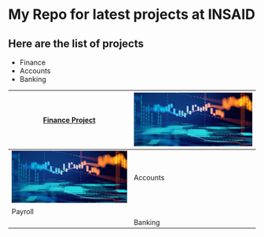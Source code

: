  #  My Repo for latest projects at INSAID
##  Here are the list of projects
- Finance
- Accounts
- Banking

| [Finance Project][Finance]   |  ![[![Finance](https://raw.githubusercontent.com/sireeshamachiraju17/DataScience/master/images/image.jpg "Finance")](https://raw.githubusercontent.com/sireeshamachiraju17/DataScience/master/images/image.jpg "Finance")](https://raw.githubusercontent.com/sireeshamachiraju17/DataScience/master/images/image.jpg) |
| -|- |
|  [![Accounts](https://raw.githubusercontent.com/sireeshamachiraju17/DataScience/master/images/image.jpg "Accounts")](https://raw.githubusercontent.com/sireeshamachiraju17/DataScience/master/images/image.jpg "Accounts")  |  Accounts |
| Payroll   |    |
|   |    Banking |

[Finance]: https://github.com/v-rao/demo/tree/master/finance-project "Finance Project "
